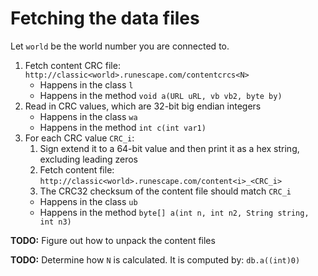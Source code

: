 Fetching the data files
=======================

Let `world` be the world number you are connected to.

1. Fetch content CRC file: `http://classic<world>.runescape.com/contentcrcs<N>`
    * Happens in the class `l`
    * Happens in the method `void a(URL uRL, vb vb2, byte by)`
2. Read in CRC values, which are 32-bit big endian integers
    * Happens in the class `wa`
    * Happens in the method `int c(int var1)`
3. For each CRC value `CRC_i`:
    1. Sign extend it to a 64-bit value and then print it as a hex string, excluding leading zeros
    2. Fetch content file: `http://classic<world>.runescape.com/content<i>_<CRC_i>`
    3. The CRC32 checksum of the content file should match `CRC_i`
    * Happens in the class `ub`
    * Happens in the method `byte[] a(int n, int n2, String string, int n3)`

**TODO:** Figure out how to unpack the content files

**TODO:** Determine how `N` is calculated. It is computed by: `db.a((int)0)`
